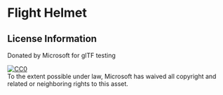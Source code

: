 # Flight Helmet

## License Information

Donated by Microsoft for glTF testing

[![CC0](http://i.creativecommons.org/p/zero/1.0/88x31.png)](http://creativecommons.org/publicdomain/zero/1.0/)  
To the extent possible under law, Microsoft has waived all copyright and related or neighboring rights to this asset.
